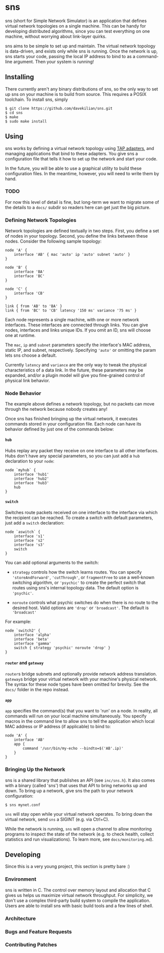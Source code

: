 
# sns

sns (short for Simple Network Simulator) is an application that defines
virtual network topologies on a single machine. This can be handy for
developing distributed algorithms, since you can test everything on one
machine, without worrying about link-layer quirks.

sns aims to be simple to set up and maintain. The virtual network topology is
data-driven, and exists only while sns is running. Once the network is up, sns
starts your code, passing the local IP address to bind to as a command-line
argument. Then your system is running!

## Installing

There currently aren't any binary distributions of sns, so the only way to set
up sns on your machine is to build from source. This requires a POSIX
toolchain. To install sns, simply

    $ git clone https://github.com/davekilian/sns.git
    $ cd sns
    $ make
    $ sudo make install

## Using

sns works by defining a virtual network topology using 
[TAP adapters](http://en.wikipedia.org/wiki/TUN/TAP), and managing applications
that bind to these adapters. You give sns a configuration file that tells it
how to set up the network and start your code.

In the future, you will be able to use a graphical utility to build these
configuration files. In the meantime, however, you will need to write them by
hand.

### TODO

For now this level of detail is fine, but long-term we want to migrate some of
the details to a `docs/` subdir so readers here can get just the big picture.

### Defining Network Topologies

Network topologies are defined textually in two steps. First, you define a set
of nodes in your topology. Second, you define the links between these nodes.
Consider the following sample topology:

    node 'A' { 
        interface 'AB' { mac 'auto' ip 'auto' subnet 'auto' }
    }

    node 'B' {
        interface 'BA'
        interface 'BC'
    }

    node 'C' {
        interface 'CB'
    }

    link { from 'AB' to 'BA' }
    link { from 'BC' to 'CB' latency '150 ms' variance '75 ms' }

Each node represents a single machine, with one or more network interfaces.
These interfaces are connected through links. You can give nodes, interfaces
and links unique IDs. If you omit an ID, sns will choose one at runtime.

The `mac`, `ip` and `subnet` parameters specify the interface's MAC address,
static IP, and subnet, respectively. Specifying `'auto'` or omitting the param
lets sns choose a default.

Currently `latency` and `variance` are the only way to tweak the physical
characteristics of a data link. In the future, these parameters may be
expanded, and/or a plugin model will give you fine-grained control of physical
link behavior.

### Node Behavior

The example above defines a network topology, but no packets can move through
the network because nobody creates any!

Once sns has finished bringing up the virtual network, it executes commands
stored in your configuration file. Each node can have its behavior defined by
just one of the commands below: 

#### `hub`

Hubs replay any packet they receive on one interface to all other interfaces.
Hubs don't have any special parameters, so you can just add a `hub` declaration
to your `node`:

    node `myhub` {
        interface 'hub1'
        interface 'hub2'
        interface 'hub3'
        hub
    }

#### `switch`

Switches route packets received on one interface to the interface via which the
recipient can be reached. To create a switch with default parameters, just add
a `switch` declaration:

    node `aswitch` {
        interface 's1'
        interface 's2'
        interface 's3'
        switch
    }

You can add optional arguments to the switch:

* `strategy` controls how the switch learns routes. You can specify
  `'storeAndForward'`, `'cutThrough'`, or `fragmentFree` to use a well-known
  switching algorithm, or `'psychic'` to create the perfect switch that routes
  using sns's internal topology data. The default option is `'psychic'`.

* `noroute` controls what psychic switches do when there is no route to the
  desired host. Valid options are `'drop'` or `'broadcast'`. The default is
  `'broadcast'`

For example:

    node `switch2' {
        interface 'alpha'
        interface 'beta'
        interface 'gamma'
        switch { strategy 'psychic' noroute 'drop' }
    }

#### `router` and `gateway`

`router`s bridge subnets and optionally provide network address translation.
`gateway`s bridge your virtual network with your machine's physical network.
The syntax for these node types have been omitted for brevity. See the `docs/`
folder in the repo instead.

#### `app`

`app` specifies the command(s) that you want to 'run' on a node. In reality,
all commands will run on your local machine simultaneously. You specify macros
in the command line to allow sns to tell the application which local MAC
address or IP address (if applicable) to bind to:

    node 'A' {
        interface 'AB'
        app { 
            command '/usr/bin/my-echo --bindto=$('AB'.ip)'
        }
    }

### Bringing Up the Network

sns is a shared library that publishes an API (see `inc/sns.h`). It also comes
with a binary (called 'sns') that uses that API to bring networks up and down.
To bring up a network, give sns the path to your network configuration:

    $ sns mynet.conf

`sns` will stay open while your virtual network operates. To bring down the
virtual network, send `sns` a SIGINT (e.g. via Ctrl+C). 

While the network is running, `sns` will open a channel to allow monitoring
programs to inspect the state of the network (e.g. to check health, collect
statistics and run visualizations). To learn more, see `docs/monitoring.md`).

## Developing

Since this is a very young project, this section is pretty bare :)

### Environment

sns is written in C. The control over memory layout and allocation that C gives
us helps us maximize virtual network throughput.
For simplicity, we don't use a complex third-party build system to compile the
application. Users are able to install sns with basic build tools and a few
lines of shell.

### Architecture
### Bugs and Feature Requests
### Contributing Patches
